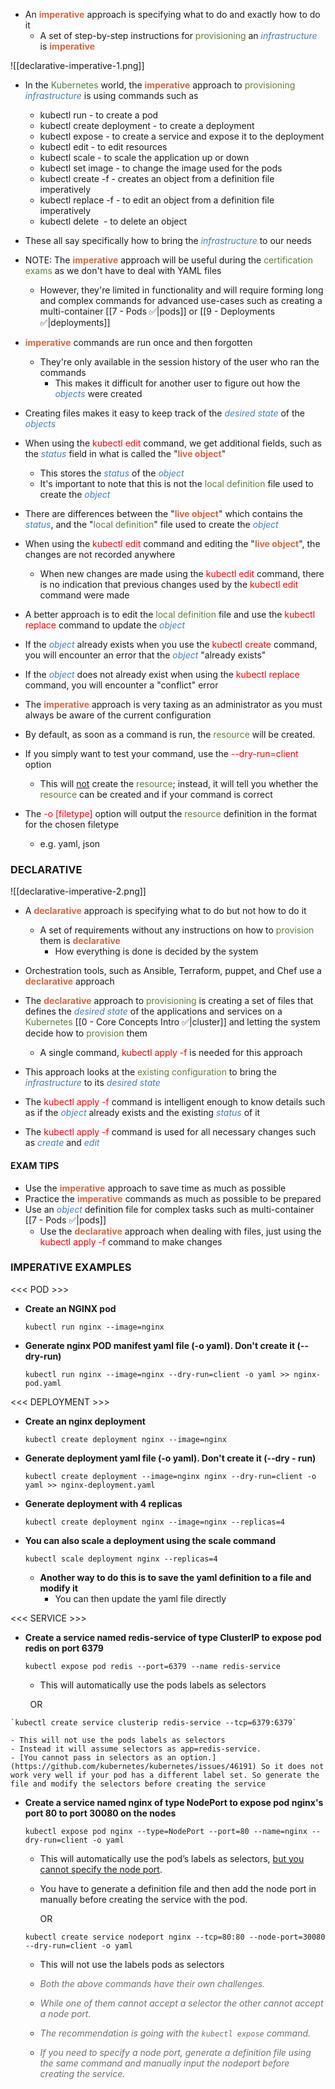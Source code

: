 - An <b><span style="color:#d46644">imperative</span></b> approach is specifying what to do and exactly how to do it
	- A set of step-by-step instructions for <span style="color:#5c7e3e">provisioning</span> an <i><span style="color:#477bbe">infrastructure</span></i> is <b><span style="color:#d46644">imperative</span></b>

![[declarative-imperative-1.png]]

- In the <span style="color:#5c7e3e">Kubernetes</span> world, the <b><span style="color:#d46644">imperative</span></b> approach to <span style="color:#5c7e3e">provisioning</span> <i><span style="color:#477bbe">infrastructure</span></i> is using commands such as
	- kubectl run - to create a pod
	- kubectl create deployment - to create a deployment
	- kubectl expose - to create a service and expose it to the deployment
	- kubectl edit - to edit resources
	- kubectl scale - to scale the application up or down
	- kubectl set image - to change the image used for the pods
	- kubectl create -f - creates an object from a definition file imperatively
	- kubectl replace -f - to edit an object from a definition file imperatively
	- kubectl delete  - to delete an object
- These all say specifically how to bring the <i><span style="color:#477bbe">infrastructure</span></i> to our needs

- NOTE: The <b><span style="color:#d46644">imperative</span></b> approach will be useful during the <span style="color:#5c7e3e">certification exams</span> as we don't have to deal with YAML files
	- However, they're limited in functionality and will require forming long and complex commands for advanced use-cases such as creating a multi-container [[7 - Pods ✅|pods]] or [[9 - Deployments ✅|deployments]]

- <b><span style="color:#d46644">imperative</span></b> commands are run once and then forgotten
	- They're only available in the session history of the user who ran the commands
		- This makes it difficult for another user to figure out how the <i><span style="color:#477bbe">objects</span></i> were created

- Creating files makes it easy to keep track of the <i><span style="color:#477bbe">desired state</span></i> of the <i><span style="color:#477bbe">objects</span></i>

- When using the <span style="color:red">kubectl edit</span> command, we get additional fields, such as the <i><span style="color:#477bbe">status</span></i> field in what is called the "<b><span style="color:#d46644">live object</span></b>"
	- This stores the <i><span style="color:#477bbe">status</span></i> of the <i><span style="color:#477bbe">object</span></i>
	- It's important to note that this is not the <span style="color:#5c7e3e">local definition</span> file used to create the <i><span style="color:#477bbe">object</span></i>

- There are differences between the "<b><span style="color:#d46644">live object</span></b>" which contains the <i><span style="color:#477bbe">status</span></i>, and the "<span style="color:#5c7e3e">local definition</span>" file used to create the <i><span style="color:#477bbe">object</span></i>

- When using the <span style="color:red">kubectl edit</span> command and editing the "<b><span style="color:#d46644">live object</span></b>", the changes are not recorded anywhere
	- When new changes are made using the <span style="color:red">kubectl edit</span> command, there is no indication that previous changes used by the <span style="color:red">kubectl edit</span> command were made

- A better approach is to edit the <span style="color:#5c7e3e">local definition</span> file and use the <span style="color:red">kubectl replace</span> command to update the <i><span style="color:#477bbe">object</span></i>

- If the <i><span style="color:#477bbe">object</span></i> already exists when you use the <span style="color:red">kubectl create</span> command, you will encounter an error that the <i><span style="color:#477bbe">object</span></i> "already exists"

- If the <i><span style="color:#477bbe">object</span></i> does not already exist when using the <span style="color:red">kubectl replace</span> command, you will encounter a "conflict" error

- The <b><span style="color:#d46644">imperative</span></b> approach is very taxing as an administrator as you must always be aware of the current configuration

- By default, as soon as a command is run, the <span style="color:#5c7e3e">resource</span> will be created.
- If you simply want to test your command, use the <span style="color:red">--dry-run=client</span> option

	- This will <u>not</u> create the <span style="color:#5c7e3e">resource</span>; instead, it will tell you whether the <span style="color:#5c7e3e">resource</span> can be created and if your command is correct

- The <span style="color:red">-o [filetype]</span> option will output the <span style="color:#5c7e3e">resource</span> definition in the format for the chosen filetype
	- e.g. yaml, json

### DECLARATIVE

![[declarative-imperative-2.png]]

- A <b><span style="color:#d46644">declarative</span></b> approach is specifying what to do but not how to do it
	- A set of requirements without any instructions on how to <span style="color:#5c7e3e">provision</span> them is <b><span style="color:#d46644">declarative</span></b>
		- How everything is done is decided by the system

- Orchestration tools, such as Ansible, Terraform, puppet, and Chef use a <b><span style="color:#d46644">declarative</span></b> approach

- The <b><span style="color:#d46644">declarative</span></b> approach to <span style="color:#5c7e3e">provisioning</span> is creating a set of files that defines the <i><span style="color:#477bbe">desired state</span></i> of the applications and services on a <span style="color:#5c7e3e">Kubernetes</span> [[0 - Core Concepts Intro ✅|cluster]] and letting the system decide how to <span style="color:#5c7e3e">provision</span> them
	- A single command, <span style="color:red">kubectl apply -f</span> is needed for this approach
- This approach looks at the <span style="color:#5c7e3e">existing configuration</span> to bring the <i><span style="color:#477bbe">infrastructure</span></i> to its <i><span style="color:#477bbe">desired state</span></i>

- The <span style="color:red">kubectl apply -f</span> command is intelligent enough to know details such as if the <i><span style="color:#477bbe">object</span></i> already exists and the existing <i><span style="color:#477bbe">status</span></i> of it

- The <span style="color:red">kubectl apply -f</span> command is used for all necessary changes such as <i><span style="color:#477bbe">create</span></i> and <i><span style="color:#477bbe">edit</span></i>

#### EXAM TIPS

- Use the <b><span style="color:#d46644">imperative</span></b> approach to save time as much as possible
- Practice the <b><span style="color:#d46644">imperative</span></b> commands as much as possible to be prepared
- Use an <i><span style="color:#477bbe">object</span></i> definition file for complex tasks such as multi-container [[7 - Pods ✅|pods]]
	- Use the <b><span style="color:#d46644">declarative</span></b> approach when dealing with files, just using the <span style="color:red">kubectl apply -f</span> command to make changes

### IMPERATIVE EXAMPLES

\<\<\< POD \>\>\>

- **Create an NGINX pod**

	`kubectl run nginx --image=nginx`

- **Generate nginx POD manifest yaml file (-o yaml). Don't create it (--dry-run)**

	`kubectl run nginx --image=nginx --dry-run=client -o yaml >> nginx-pod.yaml`

\<\<\< DEPLOYMENT \>\>\>

- **Create an nginx deployment**

	`kubectl create deployment nginx --image=nginx`

- **Generate deployment yaml file (-o yaml). Don't create it (--dry - run)**

	`kubectl create deployment --image=nginx nginx --dry-run=client -o yaml >> nginx-deployment.yaml`

- **Generate deployment with 4 replicas**

	`kubectl create deployment nginx --image=nginx --replicas=4`

- **You can also scale a deployment using the scale command**

	`kubectl scale deployment nginx --replicas=4`

	- **Another way to do this is to save the yaml definition to a file and modify it**
		- You can then update the yaml file directly

\<\<\< SERVICE \>\>\>

- **Create a service named redis-service of type ClusterIP to expose pod redis on port 6379**

	`kubectl expose pod redis --port=6379 --name redis-service`

	- This will automatically use the pods labels as selectors

        OR

	`kubectl create service clusterip redis-service --tcp=6379:6379`

	- This will not use the pods labels as selectors
	- Instead it will assume selectors as app=redis-service. 
	- [You cannot pass in selectors as an option.](https://github.com/kubernetes/kubernetes/issues/46191) So it does not work very well if your pod has a different label set. So generate the file and modify the selectors before creating the service

- **Create a service named nginx of type NodePort to expose pod nginx's port 80 to port 30080 on the nodes**

	`kubectl expose pod nginx --type=NodePort --port=80 --name=nginx --dry-run=client -o yaml`

	- This will automatically use the pod’s labels as selectors, [but you cannot specify the node port](https://github.com/kubernetes/kubernetes/issues/25478).
	- You have to generate a definition file and then add the node port in manually before creating the service with the pod.

		OR

	`kubectl create service nodeport nginx --tcp=80:80 --node-port=30080 --dry-run=client -o yaml`

	- This will not use the labels pods as selectors

	- <span style="color:#6f6e6e"><i>Both the above commands have their own challenges.</i></span>
	- <span style="color:#6f6e6e"><i>While one of them cannot accept a selector the other cannot accept a node port.</i></span>
	- <span style="color:#6f6e6e"><i>The recommendation is going with the `kubectl expose` command.</i></span>
	- <span style="color:#6f6e6e"><i>If you need to specify a node port, generate a definition file using the same command and manually input the nodeport before creating the service.</i></span>
	